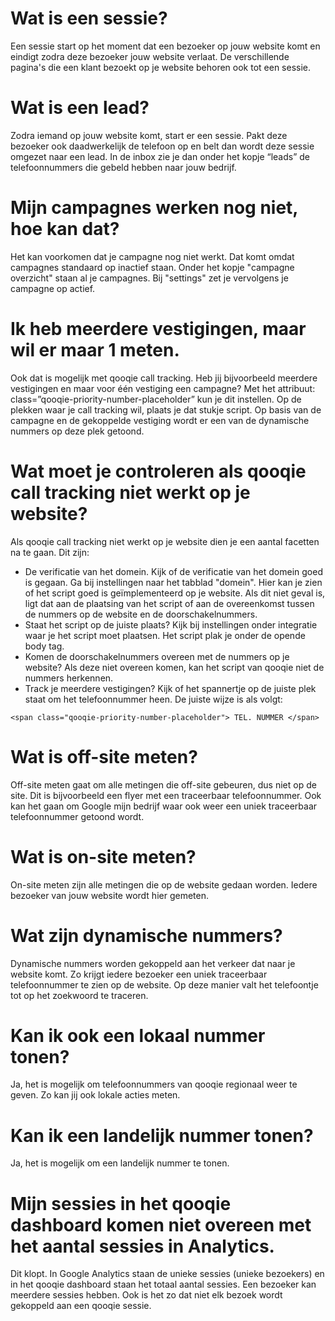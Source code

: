 <!-- TITLE: Veelgestelde Vragen -->
<!-- SUBTITLE:Veelgestelde vragen door onze klanten -->
# Wat is een sessie?
Een sessie start op het moment dat een bezoeker op jouw website komt en eindigt zodra deze bezoeker jouw website verlaat. De verschillende pagina's die een klant bezoekt op je website behoren ook tot een sessie.
# Wat is een lead?
Zodra iemand op jouw website komt, start er een sessie. Pakt deze bezoeker ook daadwerkelijk de telefoon op en belt dan wordt deze sessie omgezet naar een lead. In de inbox zie je dan onder het kopje “leads” de telefoonnummers die gebeld hebben naar jouw bedrijf.
# Mijn campagnes werken nog niet, hoe kan dat?
Het kan voorkomen dat je campagne nog niet werkt. Dat komt omdat campagnes standaard op inactief staan. Onder het kopje "campagne overzicht" staan al je campagnes. Bij "settings" zet je vervolgens je campagne op actief. 
# Ik heb meerdere vestigingen, maar wil er maar 1 meten.
Ook dat is mogelijk met qooqie call tracking. Heb jij bijvoorbeeld meerdere vestigingen en maar voor één vestiging een campagne? Met het attribuut: class=”qooqie-priority-number-placeholder” kun je dit instellen. Op de plekken waar je call tracking wil, plaats je dat stukje script. Op basis van de campagne en de gekoppelde vestiging wordt er een van de dynamische nummers op deze plek getoond.
# Wat moet je controleren als qooqie call tracking niet werkt op je website?
Als qooqie call tracking niet werkt op je website dien je een aantal facetten na te gaan. Dit zijn:

- De verificatie van het domein. Kijk of de verificatie van het domein goed is gegaan. Ga bij instellingen naar het tabblad "domein". Hier kan je zien of het script goed is geïmplementeerd op je website. Als dit niet geval is, ligt dat aan de plaatsing van het script of aan de overeenkomst tussen de nummers op de website en de doorschakelnummers.
- Staat het script op de juiste plaats? Kijk bij instellingen onder integratie waar je het script moet plaatsen. Het script plak je onder de opende body tag.
- Komen de doorschakelnummers overeen met de nummers op je website? Als deze niet overeen komen, kan het script van qooqie niet de nummers herkennen.
- Track je meerdere vestigingen? Kijk of het spannertje op de juiste plek staat om het telefoonnummer heen. De juiste wijze is als volgt:
```
<span class="qooqie-priority-number-placeholder"> TEL. NUMMER </span>
```
# Wat is off-site meten? 
Off-site meten gaat om alle metingen die off-site gebeuren, dus niet op de site. Dit is bijvoorbeeld een flyer met een traceerbaar telefoonnummer. Ook kan het gaan om Google mijn bedrijf waar ook weer een uniek traceerbaar telefoonnummer getoond wordt. 
# Wat is on-site meten?
On-site meten zijn alle metingen die op de website gedaan worden. Iedere bezoeker van jouw website wordt hier gemeten.
# Wat zijn dynamische nummers?
Dynamische nummers worden gekoppeld aan het verkeer dat naar je website komt. Zo krijgt iedere bezoeker een uniek traceerbaar telefoonnummer te zien op de website. Op deze manier valt het telefoontje tot op het zoekwoord te traceren.
# Kan ik ook een lokaal nummer tonen?
Ja, het is mogelijk om telefoonnummers van qooqie regionaal weer te geven. Zo kan jij ook lokale acties meten. 
# Kan ik een landelijk nummer tonen?
Ja, het is mogelijk om een landelijk nummer te tonen.

# Mijn sessies in het qooqie dashboard komen niet overeen met het aantal sessies in Analytics.
Dit klopt. In Google Analytics staan de unieke sessies (unieke bezoekers) en in het qooqie dashboard staan het totaal aantal sessies. Een bezoeker kan meerdere sessies hebben. Ook is het zo dat niet elk bezoek wordt gekoppeld aan een qooqie sessie. 
